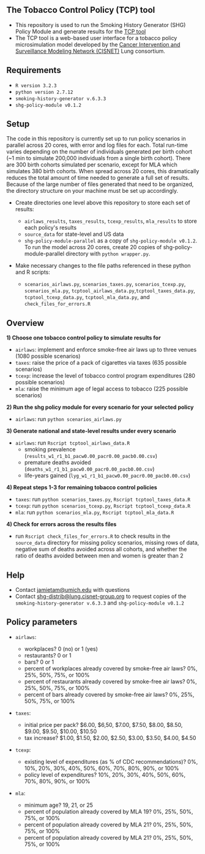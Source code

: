 ## The Tobacco Control Policy (TCP) tool
- This repository is used to run the Smoking History Generator (SHG) Policy Module and generate results for the [TCP tool](http://www.tobaccopolicyeffects.org)
- The TCP tool is a web-based user interface for a tobacco policy microsimulation model developed by the [Cancer Intervention and Surveillance Modeling Network (CISNET)](http://cisnet.cancer.gov) Lung consortium. 

## Requirements
- `R version 3.2.3`
- `python version 2.7.12`
- `smoking-history-generator v.6.3.3`
- `shg-policy-module v0.1.2`

## Setup
The code in this repository is currently set up to run policy scenarios in parallel across 20 cores, with error and log files for each. Total run-time varies depending on the number of individuals generated per birth cohort (~1 min to simulate 200,000 individuals from a single birth cohort). There are 300 birth cohorts simulated per scenario, except for MLA which simulates 380 birth cohorts. When spread across 20 cores, this dramatically reduces the total amount of time needed to generate a full set of results. Because of the large number of files generated that need to be organized, the directory structure on your machine must be set up accordingly. 

- Create directories one level above this repository to store each set of results: 
  - `airlaws_results`, `taxes_results`, `tcexp_results`, `mla_results` to store each policy's results
  - `source_data` for state-level and US data
  - `shg-policy-module-parallel` as a copy of `shg-policy-module v0.1.2`. To run the model across 20 cores, create 20 copies of shg-policy-module-parallel directory with `python wrapper.py`. 

- Make necessary changes to the file paths referenced in these python and R scripts:
  - `scenarios_airlaws.py`, `scenarios_taxes.py`, `scenarios_tcexp.py`, `scenarios_mla.py`, `tcptool_airlaws_data.py`,`tcptool_taxes_data.py`, `tcptool_tcexp_data.py`,  `tcptool_mla_data.py`, and `check_files_for_errors.R`

## Overview
<strong>1) Choose one tobacco control policy to simulate results for</strong>
  - `airlaws`: implement and enforce smoke-free air laws up to three venues (1080 possible scenarios)
  - `taxes`: raise the price of a pack of cigarettes via taxes (635 possible scenarios)
  - `tcexp`: increase the level of tobacco control program expenditures (280 possible scenarios)
  - `mla`: raise the minimum age of legal access to tobacco (225 possible scenarios)
    
<strong>2) Run the shg policy module for every scenario for your selected policy</strong>
  - `airlaws`: run `python scenarios_airlaws.py` 
  
<strong>3) Generate national and state-level results under every scenario</strong> 
  - `airlaws`: run `Rscript tcptool_airlaws_data.R`
    - smoking prevalence (`results_w1_r1_b1_pacw0.00_pacr0.00_pacb0.00.csv`)
    - premature deaths avoided (`deaths_w1_r1_b1_pacw0.00_pacr0.00_pacb0.00.csv`)
    - life-years gained (`lyg_w1_r1_b1_pacw0.00_pacr0.00_pacb0.00.csv`)
  
<strong>4) Repeat steps 1-3 for remaining tobacco control policies</strong>
  - `taxes`: run `python scenarios_taxes.py`, `Rscript tcptool_taxes_data.R`
  - `tcexp`: run `python scenarios_tcexp.py`, `Rscript tcptool_tcexp_data.R`
  - `mla`: run `python scenarios_mla.py`, `Rscript tcptool_mla_data.R`

<strong>4) Check for errors across the results files</strong> 
  - run `Rscript check_files_for_errors.R` to check results in the `source_data` directory for missing policy scenarios, missing rows of data, negative sum of deaths avoided across all cohorts, and whether the ratio of deaths avoided between men and women is greater than 2
  
## Help
- Contact jamietam@umich.edu with questions
- Contact shg-distrib@lung.cisnet-group.org to request copies of the `smoking-history-generator v.6.3.3` and `shg-policy-module v0.1.2`

## Policy parameters
  - `airlaws`: 
    - workplaces? 0 (no) or 1 (yes)
    - restaurants? 0 or 1
    - bars? 0 or 1
    - percent of workplaces already covered by smoke-free air laws? 0%, 25%, 50%, 75%, or 100%
    - percent of restaurants already covered by smoke-free air laws? 0%, 25%, 50%, 75%, or 100%
    - percent of bars already covered by smoke-free air laws? 0%, 25%, 50%, 75%, or 100%
       
  - `taxes`: 
    - initial price per pack? $6.00, $6,50, $7.00, $7.50, $8.00, $8.50, $9.00, $9.50, $10.00, $10.50
    - tax increase? $1.00, $1.50, $2.00, $2.50, $3.00, $3.50, $4.00, $4.50

  - `tcexp`: 
    - existing level of expenditures (as % of CDC recommendations)? 0%, 10%, 20%, 30%, 40%, 50%, 60%, 70%, 80%, 90%, or 100%
    - policy level of expenditures? 10%, 20%, 30%, 40%, 50%, 60%, 70%, 80%, 90%, or 100%
    
  - `mla`: 
    - minimum age? 19, 21, or 25
    - percent of population already covered by MLA 19? 0%, 25%, 50%, 75%, or 100%
    - percent of population already covered by MLA 21? 0%, 25%, 50%, 75%, or 100%
    - percent of population already covered by MLA 21? 0%, 25%, 50%, 75%, or 100%
